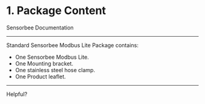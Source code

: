 # 1. Package Content

Sensorbee Documentation

***

Standard Sensorbee Modbus Lite Package contains:

* One Sensorbee Modbus Lite.
* One Mounting bracket.
* One stainless steel hose clamp.
* One Product leaflet.

***

Helpful?
